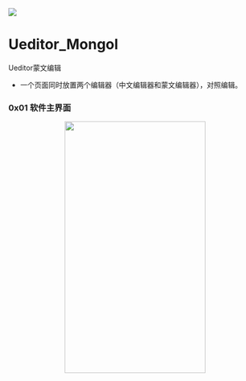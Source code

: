 ![](https://img.shields.io/badge/License-Apache%202-yellow.svg)
# Ueditor_Mongol
Ueditor蒙文编辑
- 一个页面同时放置两个编辑器（中文编辑器和蒙文编辑器），对照编辑。
### 0x01 软件主界面
<center><img src="https://raw.githubusercontent.com/imu-yangyuan/Ueditor_Mongol/master/screenshot/01.png" width="280" height="500"></center>